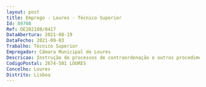 ```yaml
--- 
layout: post
title: Emprego - Loures - Técnico Superior
Id: 89708
Ref: OE202108/0417
DataAbertura: 2021-08-19
DataFecho: 2021-09-03
Trabalho: Técnico Superior
Empregador: Câmara Municipal de Loures
Descricao: Instrução de processos de contraordenação e outros procedimentos da competência da Polícia Municipal de Loures Elaboração de propostas e pareceres jurídicos em matérias da competência da Polícia Municipal de Loures Apoio jurídico.
CodigoPostal: 2674-501 LOURES
Concelho: Loures
Distrito: Lisboa
--- 
```

